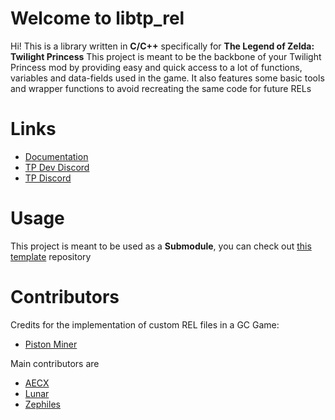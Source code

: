 # Welcome to libtp_rel

Hi! This is a library written in **C/C++** specifically for **The Legend of Zelda: Twilight Princess**
This project is meant to be the backbone of your Twilight Princess mod by providing easy and quick access to a lot of functions, variables and data-fields used in the game.
It also features some basic tools and wrapper functions to avoid recreating the same code for future RELs

# Links
 - [Documentation](//zsrtp.github.io/libtp_rel/index.html)
 - [TP Dev Discord](//discord.gg/CsDF9hY)
 - [TP Discord](//discord.gg/tp)

# Usage
This project is meant to be used as a **Submodule**, you can check out [this template](//github.com/zsrtp/REL) repository

# Contributors
Credits for the implementation of custom REL files in a GC Game:
* [Piston Miner](https://github.com/PistonMiner)

Main contributors are
* [AECX](//github.com/AECX)
* [Lunar](//github.com/LunarSoap)
* [Zephiles](//github.com/Zephiles)